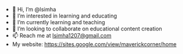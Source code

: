 - 👋 Hi, I’m @lsimha
- 👀 I’m interested in learning and educating
- 🌱 I’m currently learning and teaching
- 💞️ I’m looking to collaborate on educational content creation
- 📫 Reach me at lsimha1207@gmail.com
- My website: https://sites.google.com/view/maverickcorner/home

<!---
lsimha/lsimha is a ✨ special ✨ repository because its `README.md` (this file) appears on your GitHub profile.
You can click the Preview link to take a look at your changes.
--->
